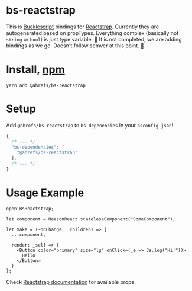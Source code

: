 # bs-reactstrap

This is [Bucklescript](https://bucklescript.github.io/) bindings for [Reactstrap](https://reactstrap.github.io/).
Currently they are autogenerated based on propTypes. Everything complex (basically not `string` or `bool`) is just type variable.
🚧 It is not completed, we are adding bindings as we go. Doesn't follow semver at this point. 🚧

# Install, [npm](https://www.npmjs.com/package/@ahrefs/bs-reactstrap)

```
yarn add @ahrefs/bs-reactstrap
```

# Setup

Add `@ahrefs/bs-reactstrap` to `bs-depenencies` in your `bsconfig.json`!

```js
{
  /* ... */
  "bs-dependencies": [
    "@ahrefs/bs-reactstrap"
  ],
  /* ... */
}
```

# Usage Example

```re
open BsReactstrap;

let component = ReasonReact.statelessComponent("SomeComponent");

let make = (~onChange, _children) => {
  ...component,

  render: _self => {
    <Button color="primary" size="lg" onClick=(_e => Js.log("Hi!"))>
      Hello
    </Button>
  }
};
```

Check [Reactstrap documentation](https://reactstrap.github.io/components/) for available props.
